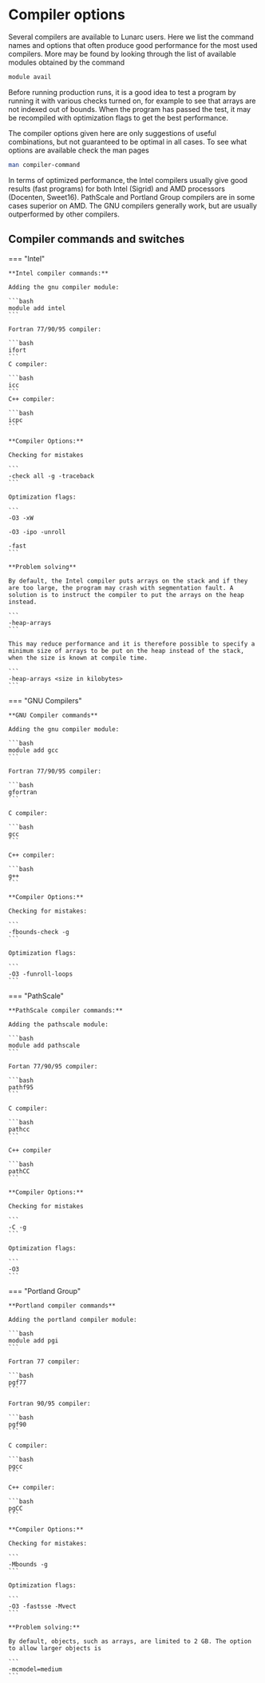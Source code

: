 # Compiler options

Several compilers are available to Lunarc users. Here we list the command names and options that often produce good performance for the most used compilers. More may be found by looking through the list of available modules obtained by the command

```bash
module avail 
```

Before running production runs, it is a good idea to test a program by running it with various checks turned on, for example to see that arrays are not indexed out of bounds. When the program has passed the test, it may be recompiled with optimization flags to get the best performance.

The compiler options given here are only suggestions of useful combinations, but not guaranteed to be optimal in all cases. To see what options are available check the man pages

```bash 
man compiler-command 
```

In terms of optimized performance, the Intel compilers usually give good results (fast programs) for both Intel (Sigrid) and AMD processors (Docenten, Sweet16). PathScale and Portland Group compilers are in some cases superior on AMD. The GNU compilers generally work, but are usually outperformed by other compilers.

## Compiler commands and switches

=== "Intel"

    **Intel compiler commands:**

    Adding the gnu compiler module:    

    ```bash
    module add intel 
    ```

    Fortran 77/90/95 compiler:

    ```bash
    ifort 
    ```
    C compiler:

    ```bash
    icc 
    ```
    C++ compiler:

    ```bash
    icpc 
    ```

    **Compiler Options:**

    Checking for mistakes

    ```
    -check all -g -traceback 
    ```

    Optimization flags:

    ```
    -O3 -xW 

    -O3 -ipo -unroll 

    -fast 
    ```

    **Problem solving**

    By default, the Intel compiler puts arrays on the stack and if they are too large, the program may crash with segmentation fault. A solution is to instruct the compiler to put the arrays on the heap instead.

    ```
    -heap-arrays 
    ```

    This may reduce performance and it is therefore possible to specify a minimum size of arrays to be put on the heap instead of the stack, when the size is known at compile time.

    ```
    -heap-arrays <size in kilobytes> 
    ```

=== "GNU Compilers"

    **GNU Compiler commands** 

    Adding the gnu compiler module:

    ```bash
    module add gcc
    ```

    Fortran 77/90/95 compiler:

    ```bash
    gfortran
    ```

    C compiler:

    ```bash
    gcc 
    ```

    C++ compiler:

    ```bash
    g++ 
    ```

    **Compiler Options:**

    Checking for mistakes:

    ```
    -fbounds-check -g 
    ```

    Optimization flags:

    ```
    -O3 -funroll-loops 
    ```

=== "PathScale"

    **PathScale compiler commands:** 

    Adding the pathscale module:

    ```bash
    module add pathscale 
    ```

    Fortan 77/90/95 compiler:

    ```bash
    pathf95 
    ```

    C compiler:

    ```bash
    pathcc 
    ```

    C++ compiler

    ```bash
    pathCC 
    ```

    **Compiler Options:**

    Checking for mistakes

    ```
    -C -g 
    ```

    Optimization flags:

    ```
    -O3 
    ```

=== "Portland Group"

    **Portland compiler commands** 

    Adding the portland compiler module:

    ```bash
    module add pgi 
    ```

    Fortran 77 compiler:

    ```bash
    pgf77 
    ```

    Fortran 90/95 compiler:

    ```bash
    pgf90
    ``` 

    C compiler:

    ```bash
    pgcc 
    ```

    C++ compiler:

    ```bash
    pgCC 
    ```

    **Compiler Options:**

    Checking for mistakes:

    ```
    -Mbounds -g 
    ```

    Optimization flags:

    ```
    -O3 -fastsse -Mvect 
    ```

    **Problem solving:**

    By default, objects, such as arrays, are limited to 2 GB. The option to allow larger objects is

    ```
    -mcmodel=medium 
    ```

